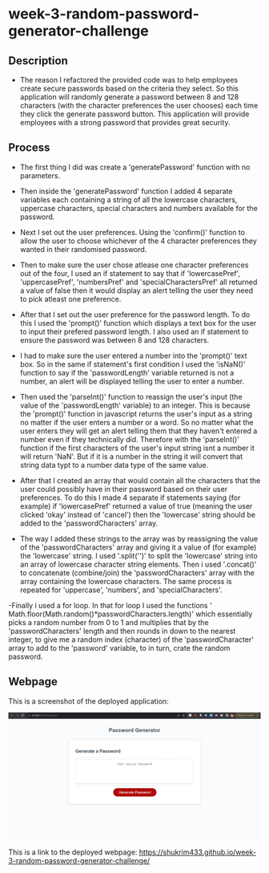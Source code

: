# week-3-random-password-generator-challenge

## Description

- The reason I refactored the provided code was to help employees create secure passwords based on the criteria they select. So this application will randomly generate a password between 8 and 128 characters (with the character preferences the user chooses) each time they click the generate password button. This application will provide employees with a strong password that provides great security.

## Process

- The first thing I did was create a 'generatePassword' function with no parameters.

- Then inside the 'generatePassword' function I added 4 separate variables each containing a string of all the lowercase characters, uppercase characters, special characters and numbers available for the password.

- Next I set out the user preferences. Using the 'confirm()' function to allow the user to choose whichever of the 4 character preferences they wanted in their randomised password.

- Then to make sure the user chose atlease one character preferences out of the four, I used an if statement to say that if 'lowercasePref', 'uppercasePref', 'numbersPref' and 'specialCharactersPref' all returned a value of false then it would display an alert telling the user they need to pick atleast one preference.

- After that I set out the user preference for the password  length. To do this I used the 'prompt()' function which displays a text box for the user to input their prefered password length. I also used an if statement to ensure the password was between 8 and 128 characters.

- I had to make sure the user entered a number into the 'prompt()' text box. So in the same if statement's first condition I used the 'isNaN()' function to say if the 'passwordLength' variable returned is not a number, an alert will be displayed telling the user to enter a number.

- Then used the 'parseInt()' function to reassign the user's input (the value of the 'passwordLength' variable) to an integer. This is because the 'prompt()' function in javascript returns the user's input as a string no matter if the user enters a number or a word.
So no matter what the user enters they will get an alert telling them that they haven't entered a number even if they technically did. Therefore with the 'parseInt()' function if the first characters of the user's input string isnt a number it will return 'NaN'. But if it is a number in the string it will convert that string data typt to a number data type of the same value. 

- After that I created an array that would contain all the characters that the user could possibly have in their password based on their user preferences. To do this I made 4 separate if statements saying (for example) if 'lowercasePref' returned a value of true (meaning the user clicked 'okay' instead of 'cancel') then the 'lowercase' string should be added to the 'passwordCharacters' array.

- The way I added these strings to the array was by reassigning the value of the 'passwordCharacters' array and giving it a value of (for example) the 'lowercase' string. I used '.split('')' to split the 'lowercase' string into an array of lowercase character string elements. Then i used '.concat()' to concatenate (combine/join) the 'passwordCharacters' array with the array containing the lowercase characters. The same process is repeated for 'uppercase', 'numbers', and 'specialCharacters'.

-Finally i used a for loop. In that for loop I used the functions ' Math.floor(Math.random()*passwordCharacters.length)' which essentially picks a random number from 0 to 1 and multiplies that by the 'passwordCharacters' length and then rounds in down to the nearest integer, to give me a random index (character) of the 'passwordCharacter' array to add to the 'password' variable, to in turn, crate the random password.


## Webpage

This is a screenshot of the deployed application:

![ screenshot of the webpage](./password%20generator.png)


This is a link to the deployed webpage:
https://shukrim433.github.io/week-3-random-password-generator-challenge/

